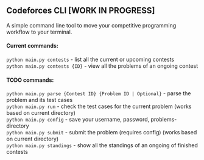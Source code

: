 ## Codeforces CLI [WORK IN PROGRESS]

A simple command line tool to move your competitive programming workflow to your terminal.

#### Current commands:

`python main.py contests` - list all the current or upcoming contests \
`python main.py contests {ID}` - view all the problems of an ongoing contest

#### TODO commands:

`python main.py parse {Contest ID} {Problem ID | Optional}` - parse the problem and its test cases \
`python main.py run` - check the test cases for the current problem (works based on current directory) \
`python main.py config` - save your username, password, problems-directory \
`python main.py submit` - submit the problem (requires config) (works based on current directory) \
`python main.py standings` - show all the standings of an ongoing of finished contests 

